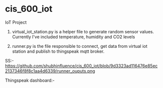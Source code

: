 # cis_600_iot
IoT Project

1. virtual_iot_station.py is a helper file to generate random sensor values. Currently I've included temperature, humidity and CO2 levels

2. runner.py is the file responsible to connect, get data from virtual iot station and publish to thingspeak mqtt broker.

SS:-
https://github.com/shubhinfluence/cis_600_iot/blob/9d3323ad116476e85ec2137346f8f8c1aa4d6339/runner_ouputs.png


Thingspeak dashboard:-

